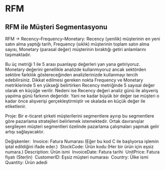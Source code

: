 # RFM
## RFM ile Müşteri Segmentasyonu

RFM → Recency–Frequency–Monetary: Recency (yenilik) müşterinin en yeni satın alma yaptığı tarih, Frequency (sıklık) müşterinin toplam satın alma sayısı, Monetary (parasal değer) müşterinin bıraktığı getiri anlamlarını taşımaktadır.

Bu üç metriği 1 ile 5 arası puanlayıp değerleri yan yana getiriyoruz. Monetary değerini genellikle analizde kullanmıyoruz ancak sektörden sektöre farklılık göstereceğinden analizlerinizde kullanmayı tercih edebilirsiniz. Dikkat edilmesi gereken nokta Frequency ve Monetary metriklerinde 5 en yükseği belirtirken Recency metriğinde 5 sayısal değer olarak en küçüğe verilir. Nedeni ise Recency değeri analiz günü ile alışveriş yapılma günü farkının değeridir. Yani ne kadar büyük bir değer ise müşteri o kadar önce alışverişi gerçekleştirmiştir ve skalada en küçük değer ile etiketlenir.

Proje: Bir e-ticaret şirketi müşterilerini segmentlere ayırıp bu segmentlere göre pazarlama stratejileri belirlemek istemektedir. Ortak davranışlar sergileyen müşteri segmentleri özelinde pazarlama çalışmaları yapmak gelir artışı sağlayacaktır.

Değişkenler: 
Invoice: Fatura Numarası (Eğer bu kod C ile başlıyorsa işlemin iptal edildiğini ifade eder.) 
StockCode: Ürün kodu (Her bir ürün için eşsiz numara.)
Description: Ürün ismi 
InvoiceDate: Fatura tarihi 
UnitPrice: Fatura fiyatı (Sterlin) 
CustomerID: Eşsiz müşteri numarası 
Country: Ülke ismi
Quantity: Ürün adedi
